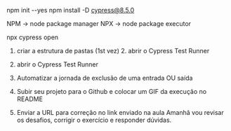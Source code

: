 npm init --yes
npm install -D cypress@8.5.0

NPM -> node package manager
NPX -> node package executor

npx cypress open

1. criar a estrutura de pastas (1st vez) 2. abrir o Cypress Test Runner
2. abrir o Cypress Test Runner

1. Automatizar a jornada de exclusão de uma entrada OU saída
2. Subir seu projeto para o Github e colocar um GIF da execução no README
3. Enviar a URL para correção no link enviado na aula  Amanhã vou revisar os desafios, corrigir o exercício e responder dúvidas.
